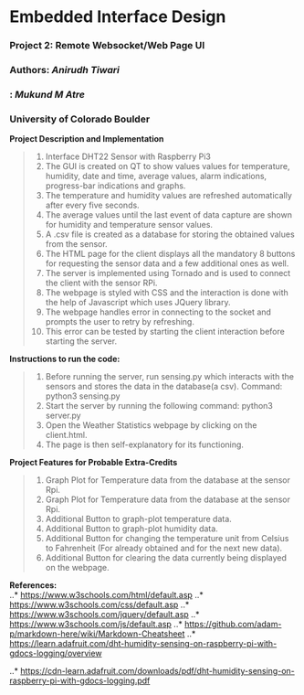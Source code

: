 # Embedded Interface Design
### Project 2: Remote Websocket/Web Page UI
### Authors: *Anirudh Tiwari*
###        : *Mukund M Atre*
### University of Colorado Boulder  



**Project Description and Implementation**  
>1. Interface DHT22 Sensor with Raspberry Pi3
>2. The GUI is created on QT to show values values for temperature, humidity, date and time, average values, alarm indications, progress-bar indications and graphs.
>3. The temperature and humidity values are refreshed automatically after every five seconds.
>4. The average values until the last event of data capture are shown for humidity and temperature sensor values.
>5. A .csv file is created as a database for storing the obtained values from the sensor.
>6. The HTML page for the client displays all the mandatory 8 buttons for requesting the sensor data and a few additional ones as well.
>7. The server is implemented using Tornado and is used to connect the client with the sensor RPi.
>8. The webpage is styled with CSS and the interaction is done with the help of Javascript which uses JQuery library.
>9. The webpage handles error in connecting to the socket and prompts the user to retry by refreshing.
>10. This error can be tested by starting the client interaction before starting the server.



**Instructions to run the code:**  
>1. Before running the server, run sensing.py which interacts with the sensors and stores the data in the database(a csv). Command: python3 sensing.py
>2. Start the server by running the following command: python3 server.py
>3. Open the Weather Statistics webpage by clicking on the client.html.
>4. The page is then self-explanatory for its functioning.  





**Project Features for Probable Extra-Credits**  
>1. Graph Plot for Temperature data from the database at the sensor Rpi.
>2. Graph Plot for Temperature data from the database at the sensor Rpi.
>3. Additional Button to graph-plot temperature data.
>4. Additional Button to graph-plot humidity data.
>5. Additional Button for changing the temperature unit from Celsius to Fahrenheit (For already obtained and for the next new data).
>6. Additional Button for clearing the data currently being displayed on the webpage.


**References:**  
..* https://www.w3schools.com/html/default.asp
..* https://www.w3schools.com/css/default.asp
..* https://www.w3schools.com/jquery/default.asp
..* https://www.w3schools.com/js/default.asp
..* https://github.com/adam-p/markdown-here/wiki/Markdown-Cheatsheet
..* https://learn.adafruit.com/dht-humidity-sensing-on-raspberry-pi-with-gdocs-logging/overview

..* https://cdn-learn.adafruit.com/downloads/pdf/dht-humidity-sensing-on-raspberry-pi-with-gdocs-logging.pdf

